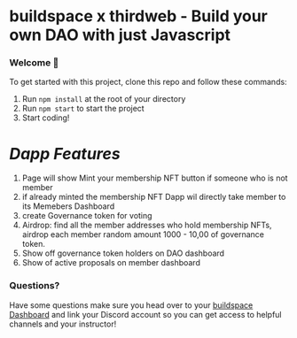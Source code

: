 # buildspace x thirdweb - Build your own DAO with just Javascript

### **Welcome 👋**
To get started with this project, clone this repo and follow these commands:

1. Run `npm install` at the root of your directory
2. Run `npm start` to start the project
3. Start coding!

# ***Dapp Features***
1.  Page will show Mint your membership NFT button if someone who is not member
2.  if already minted the membership NFT Dapp wil directly take member to its Memebers Dashboard 
3.  create Governance token for voting
4.  Airdrop: find all the member addresses who hold  membership NFTs, airdrop each member random amount 1000 - 10,00 of governance token.
5. Show off governance token holders on DAO dashboard 
6. Show of active proposals on member dashboard 


### **Questions?**
Have some questions make sure you head over to your [buildspace Dashboard](https://app.buildspace.so/projects/COb520aae3-7925-42f4-a5e7-eaf718933766) and link your Discord account so you can get access to helpful channels and your instructor!
